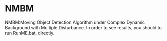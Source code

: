 NMBM
====

NMBM:Moving Object Detection Algorithm under Complex Dynamic Background with Multiple Disturbance.
In order to see results, you should to run RunME.bat, directly.
